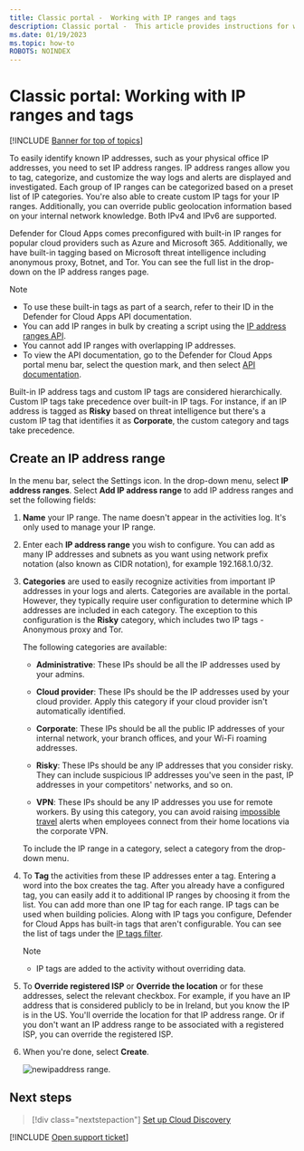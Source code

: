 ```yaml
---
title: Classic portal -  Working with IP ranges and tags
description: Classic portal -  This article provides instructions for working with IP tags and IP categories.
ms.date: 01/19/2023
ms.topic: how-to
ROBOTS: NOINDEX
---
```

# Classic portal: Working with IP ranges and tags

[!INCLUDE [Banner for top of topics](includes/classic-banner.md)]

To easily identify known IP addresses, such as your physical office IP addresses, you need to set IP address ranges. IP address ranges allow you to tag, categorize, and customize the way logs and alerts are displayed and investigated. Each group of IP ranges can be categorized based on a preset list of IP categories. You're also able to create custom IP tags for your IP ranges. Additionally, you can override public geolocation information based on your internal network knowledge. Both IPv4 and IPv6 are supported.

Defender for Cloud Apps comes preconfigured with built-in IP ranges for popular cloud providers such as Azure and Microsoft 365. Additionally, we have built-in tagging based on Microsoft threat intelligence including anonymous proxy, Botnet, and Tor. You can see the full list in the drop-down on the IP address ranges page.

> [!NOTE]
>
> - To use these built-in tags as part of a search, refer to their ID in the Defender for Cloud Apps API documentation.
> - You can add IP ranges in bulk by creating a script using the [IP address ranges API](api-data-enrichment.md).
> - You cannot add IP ranges with overlapping IP addresses.
> - To view the API documentation, go to the Defender for Cloud Apps portal menu bar, select the question mark, and then select [API documentation](api-introduction.md).

Built-in IP address tags and custom IP tags are considered hierarchically. Custom IP tags take precedence over built-in IP tags. For instance, if an IP address is tagged as **Risky** based on threat intelligence but there's a custom IP tag that identifies it as **Corporate**, the custom category and tags take precedence.

## Create an IP address range

In the menu bar, select the Settings icon. In the drop-down menu, select **IP address ranges**. Select **Add IP address range** to add IP address ranges and set the following fields:

1. **Name** your IP range. The name doesn't appear in the activities log. It's only used to manage your IP range.

1. Enter each **IP address range** you wish to configure. You can add as many IP addresses and subnets as you want using network prefix notation (also known as CIDR notation), for example 192.168.1.0/32.

1. **Categories** are used to easily recognize activities from important IP addresses in your logs and alerts. Categories are available in the portal. However, they typically require user configuration to determine which IP addresses are included in each category. The exception to this configuration is the **Risky** category, which includes two IP tags - Anonymous proxy and Tor.

    The following categories are available:

    - **Administrative**: These IPs should be all the IP addresses used by your admins.

    - **Cloud provider**: These IPs should be the IP addresses used by your cloud provider. Apply this category if your cloud provider isn't automatically identified.

    - **Corporate**: These IPs should be all the public IP addresses of your internal network, your branch offices, and your Wi-Fi roaming addresses.

    - **Risky**: These IPs should be any IP addresses that you consider risky. They can include suspicious IP addresses you've seen in the past, IP addresses in your competitors' networks, and so on.

    - **VPN**: These IPs should be any IP addresses you use for remote workers. By using this category, you can avoid raising [impossible travel](anomaly-detection-policy.md#impossible-travel) alerts when employees connect from their home locations via the corporate VPN.

    To include the IP range in a category, select a category from the drop-down menu.

1. To **Tag** the activities from these IP addresses enter a tag. Entering a word into the box creates the tag. After you already have a configured tag, you can easily add it to additional IP ranges by choosing it from the list. You can add more than one IP tag for each range. IP tags can be used when building policies.  Along with IP tags you configure, Defender for Cloud Apps has built-in tags that aren't configurable. You can see the list of tags under the [IP tags filter](activity-filters.md#ip-address-insights).

    > [!NOTE]
    >
    > - IP tags are added to the activity without overriding data.

1. To **Override registered ISP** or **Override the location** or for these addresses, select the relevant checkbox. For example, if you have an IP address that is considered publicly to be in Ireland, but you know the IP is in the US. You'll override the location for that IP address range. Or if you don't want an IP address range to be associated with a registered ISP, you can override the registered ISP.

1. When you're done, select **Create**.

    ![newipaddress range.](media/classic-newipaddress-range.png "newipaddress range")

## Next steps

> [!div class="nextstepaction"]
> [Set up Cloud Discovery](set-up-cloud-discovery.md)

[!INCLUDE [Open support ticket](includes/classic-support.md)]
